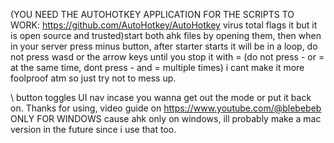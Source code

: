(YOU NEED THE AUTOHOTKEY APPLICATION FOR THE SCRIPTS TO WORK:  https://github.com/AutoHotkey/AutoHotkey
  virus total flags it but it is open source and trusted)start both ahk files by opening them, then when in your server press minus button, after starter starts it will be in a loop, do not press wasd or the arrow keys until you stop it with =  (do not press - or = at the same time, dont press - and = multiple times) i cant make it more foolproof atm so just try not to mess up.

\ button toggles UI nav incase you wanna get out the mode or put it back on.
Thanks for using, video guide on https://www.youtube.com/@blebebeb
ONLY FOR WINDOWS cause ahk only on windows, ill probably make a mac version in the future since i use that too.
